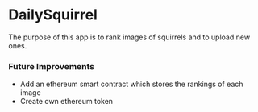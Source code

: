 # DailySquirrel

The purpose of this app is to rank images of squirrels and to upload new ones.


### Future Improvements

- Add an ethereum smart contract which stores the rankings of each image
- Create own ethereum token
